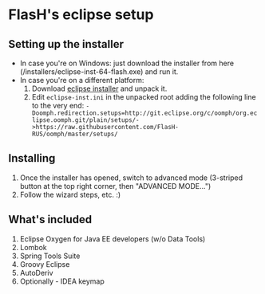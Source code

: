 FlasH's eclipse setup
========================

Setting up the installer
------------------------
* In case you're on Windows: just download the installer from here (/installers/eclipse-inst-64-flash.exe) and run it.
* In case you're on a different platform:
  1. Download [eclipse installer](https://wiki.eclipse.org/Eclipse_Installer) and unpack it.
  2. Edit `eclipse-inst.ini` in the unpacked root adding the following line to the very end: `-Doomph.redirection.setups=http://git.eclipse.org/c/oomph/org.eclipse.oomph.git/plain/setups/->https://raw.githubusercontent.com/FlasH-RUS/oomph/master/setups/`

Installing
---------------------------------
1. Once the installer has opened, switch to advanced mode (3-striped button at the top right corner, then "ADVANCED MODE...")
2. Follow the wizard steps, etc. :)

What's included
---------------
1. Eclipse Oxygen for Java EE developers (w/o Data Tools) 
2. Lombok
3. Spring Tools Suite
4. Groovy Eclipse
5. AutoDeriv
6. Optionally - IDEA keymap

